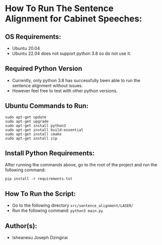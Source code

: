 How To Run The Sentence Alignment for Cabinet Speeches:
===========================================================================
OS Requirements:
---------------------
-   Ubuntu 20.04
-   Ubuntu 22.04 does not support python 3.8 so do not use it.

Required Python Version
---------------------
- Currently, only python 3.8 has successfully been able to run the sentence alignment without issues. 
- However feel free to test with other python versions.

Ubuntu Commands to Run:
-------------------------
```
sudo apt-get update
sudo apt-get upgrade
sudo apt-get install python3
sudo apt-get install build-essential
sudo apt-get install cmake
sudo apt-get install zip
```

Install Python Requirements:
-------------------------
After running the commands above, go to the root of the project and run the following command:      
```
pip install -r requirements.txt
```

How To Run the Script:
-------------------------
- Go to the following directory `src/sentence_alignment/LASER/`
- Run the following command:  ```python3 main.py```


Author(s):
-------------------------
- Isheanesu Joseph Dzingirai